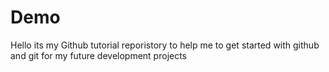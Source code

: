 # Demo

Hello its my Github tutorial reporistory to help me to get started with github and git 
for my future development projects
